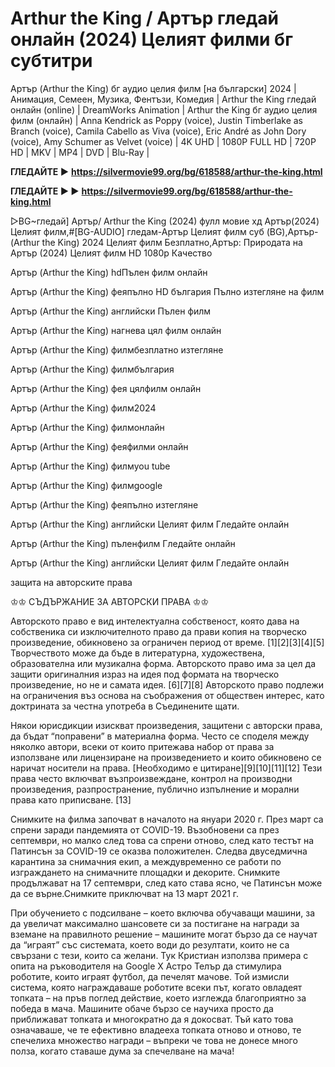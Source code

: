 # Arthur the King / Артър гледай онлайн (2024) Целият филми бг субтитри
Артър (Arthur the King) бг аудио целия филм [на български] 2024 | Анимация, Семеен, Музика, Фентъзи, Комедия | Arthur the King гледай онлайн (online) | DreamWorks Animation | Arthur the King бг аудио целия филм (онлайн) | Anna Kendrick as Poppy (voice), Justin Timberlake as Branch (voice), Camila Cabello as Viva (voice), Eric André as John Dory (voice), Amy Schumer as Velvet (voice) | 4K UHD | 1080P FULL HD | 720P HD | MKV | MP4 | DVD | Blu-Ray |

**ГЛЕДАЙТЕ ▶️** **https://silvermovie99.org/bg/618588/arthur-the-king.html**

**ГЛЕДАЙТЕ ▶️ ▶️** **https://silvermovie99.org/bg/618588/arthur-the-king.html**

▷BG~гледай] Артър/ Arthur the King (2024) фулл мовие хд Артър(2024) Целият филм,#[BG-AUDIO] гледам-Артър Целият филм суб (BG),Артър-(Arthur the King) 2024 Целият филм Безплатно,Артър: Природата на Артър (2024) Целият филм HD 1080p Качество

Артър (Arthur the King) hdПълен филм онлайн

Артър (Arthur the King) феяпълно HD българия Пълно изтегляне на филм

Артър (Arthur the King) английски Пълен филм

Артър (Arthur the King) нагнева цял филм онлайн

Артър (Arthur the King) филмбезплатно изтегляне

Артър (Arthur the King) филмбългария

Артър (Arthur the King) фея цялфилм онлайн

Артър (Arthur the King) филм2024

Артър (Arthur the King) филмонлайн

Артър (Arthur the King) феяфилми онлайн

Артър (Arthur the King) филмyou tube

Артър (Arthur the King) филмgoogle

Артър (Arthur the King) феяпълно изтегляне

Артър (Arthur the King) английски Целият филм Гледайте онлайн

Артър (Arthur the King) пъленфилм Гледайте онлайн

Артър (Arthur the King) английски Целият филм Гледайте онлайн

защита на авторските права

♔♔ СЪДЪРЖАНИЕ ЗА АВТОРСКИ ПРАВА ♔♔

Авторското право е вид интелектуална собственост, която дава на собственика си изключителното право да прави копия на творческо произведение, обикновено за ограничен период от време. [1][2][3][4][5] Творчеството може да бъде в литературна, художествена, образователна или музикална форма. Авторското право има за цел да защити оригиналния израз на идея под формата на творческо произведение, но не и самата идея. [6][7][8] Авторското право подлежи на ограничения въз основа на съображения от обществен интерес, като доктрината за честна употреба в Съединените щати.

Някои юрисдикции изискват произведения, защитени с авторски права, да бъдат “поправени” в материална форма. Често се споделя между няколко автори, всеки от които притежава набор от права за използване или лицензиране на произведението и които обикновено се наричат носители на права. [Необходимо е цитиране][9][10][11][12] Тези права често включват възпроизвеждане, контрол на производни произведения, разпространение, публично изпълнение и морални права като приписване. [13]

Снимките на филма започват в началото на януари 2020 г. През март са спрени заради пандемията от COVID-19. Възобновени са през септември, но малко след това са спрени отново, след като тестът на Патинсън за COVID-19 се оказва положителен. Следва двуседмична карантина за снимачния екип, а междувременно се работи по изграждането на снимачните площадки и декорите. Снимките продължават на 17 септември, след като става ясно, че Патинсън може да се върне.Снимките приключват на 13 март 2021 г.

При обучението с подсилване – което включва обучаващи машини, за да увеличат максимално шансовете си за постигане на награди за вземане на правилното решение – машините могат бързо да се научат да “играят” със системата, което води до резултати, които не са свързани с тези, които са желани. Тук Кристиан използва примера с опита на ръководителя на Google X Астро Телър да стимулира роботите, които играят футбол, да печелят мачове. Той измисли система, която награждаваше роботите всеки път, когато овладеят топката – на пръв поглед действие, което изглежда благоприятно за победа в мача. Машините обаче бързо се научиха просто да приближават топката и многократно да я докосват. Тъй като това означаваше, че те ефективно владееха топката отново и отново, те спечелиха множество награди – въпреки че това не донесе много полза, когато ставаше дума за спечелване на мача!
